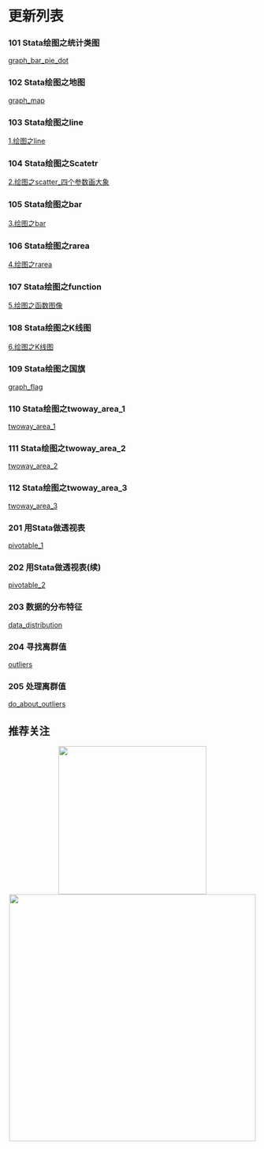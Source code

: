 # 更新列表



### 101 Stata绘图之统计类图

[graph_bar_pie_dot](./graph_bar_pie_dot)

### 102 Stata绘图之地图

[graph_map](./graph_map)

### 103 Stata绘图之line

[1.绘图之line](./graph_line)

### 104 Stata绘图之Scatetr

[2.绘图之scatter_四个参数画大象](./graph_scatter)

### 105 Stata绘图之bar

[3.绘图之bar](./graph_bar)

### 106 Stata绘图之rarea

[4.绘图之rarea](./graph_rarea)

### 107 Stata绘图之function

[5.绘图之函数图像](./graph_function)

### 108 Stata绘图之K线图

[6.绘图之K线图](./graph_Kline)

### 109 Stata绘图之国旗

[graph_flag](./graph_flag)

### 110 Stata绘图之twoway_area_1

[twoway_area_1](./twoway_area_1)

### 111 Stata绘图之twoway_area_2

[twoway_area_2](./twoway_area_2)

### 112 Stata绘图之twoway_area_3

[twoway_area_3](./twoway_area_3)

### 201 用Stata做透视表

[pivotable_1](./pivotable_1)

### 202 用Stata做透视表(续)

[pivotable_2](./pivotable_2)

### 203 数据的分布特征

[data_distribution](./data_distribution)

### 204 寻找离群值

[outliers](./outliers)

### 205 处理离群值

[do_about_outliers](./do_about_outliers)

## 推荐关注

<div align=center><img src="https://raw.githubusercontent.com/zhangdashenqi/Stata-Graph/master/logo.png" width=300px /></div>

<div align=center><img src="https://raw.githubusercontent.com/zhangdashenqi/Stata-Graph/master/qr.png" width=500px /></div>